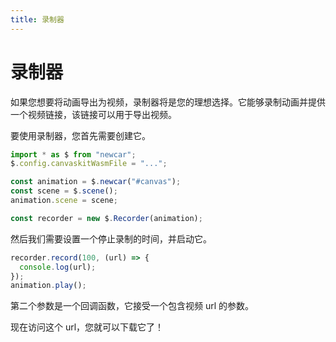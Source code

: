 ```yaml
---
title: 录制器
---
```


# 录制器

如果您想要将动画导出为视频，录制器将是您的理想选择。它能够录制动画并提供一个视频链接，该链接可以用于导出视频。

要使用录制器，您首先需要创建它。

```javascript
import * as $ from "newcar";
$.config.canvaskitWasmFile = "...";

const animation = $.newcar("#canvas");
const scene = $.scene();
animation.scene = scene;

const recorder = new $.Recorder(animation);
```

然后我们需要设置一个停止录制的时间，并启动它。

```javascript
recorder.record(100, (url) => {
  console.log(url);
});
animation.play();
```

第二个参数是一个回调函数，它接受一个包含视频 url 的参数。

现在访问这个 url，您就可以下载它了！
